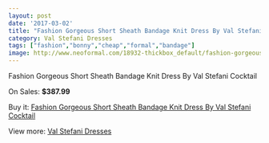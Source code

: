 ```yaml
---
layout: post
date: '2017-03-02'
title: "Fashion Gorgeous Short Sheath Bandage Knit Dress By Val Stefani Cocktail"
category: Val Stefani Dresses
tags: ["fashion","bonny","cheap","formal","bandage"]
image: http://www.neoformal.com/18932-thickbox_default/fashion-gorgeous-short-sheath-bandage-knit-dress-by-val-stefani-cocktail.jpg
---
```

Fashion Gorgeous Short Sheath Bandage Knit Dress By Val Stefani Cocktail

On Sales: **$387.99**
<a href="https://www.neoformal.com/en/val-stefani-dresses/6046-fashion-gorgeous-short-sheath-bandage-knit-dress-by-val-stefani-cocktail.html"><amp-img layout="responsive" width="600" height="600" src="//www.neoformal.com/18932-thickbox_default/fashion-gorgeous-short-sheath-bandage-knit-dress-by-val-stefani-cocktail.jpg" alt="Fashion Gorgeous Short Sheath Bandage Knit Dress By Val Stefani Cocktail 0" /></a>
<a href="https://www.neoformal.com/en/val-stefani-dresses/6046-fashion-gorgeous-short-sheath-bandage-knit-dress-by-val-stefani-cocktail.html"><amp-img layout="responsive" width="600" height="600" src="//www.neoformal.com/18934-thickbox_default/fashion-gorgeous-short-sheath-bandage-knit-dress-by-val-stefani-cocktail.jpg" alt="Fashion Gorgeous Short Sheath Bandage Knit Dress By Val Stefani Cocktail 1" /></a>
<a href="https://www.neoformal.com/en/val-stefani-dresses/6046-fashion-gorgeous-short-sheath-bandage-knit-dress-by-val-stefani-cocktail.html"><amp-img layout="responsive" width="600" height="600" src="//www.neoformal.com/18933-thickbox_default/fashion-gorgeous-short-sheath-bandage-knit-dress-by-val-stefani-cocktail.jpg" alt="Fashion Gorgeous Short Sheath Bandage Knit Dress By Val Stefani Cocktail 2" /></a>

Buy it: [Fashion Gorgeous Short Sheath Bandage Knit Dress By Val Stefani Cocktail](https://www.neoformal.com/en/val-stefani-dresses/6046-fashion-gorgeous-short-sheath-bandage-knit-dress-by-val-stefani-cocktail.html "Fashion Gorgeous Short Sheath Bandage Knit Dress By Val Stefani Cocktail")

View more: [Val Stefani Dresses](https://www.neoformal.com/en/77-val-stefani-dresses "Val Stefani Dresses")